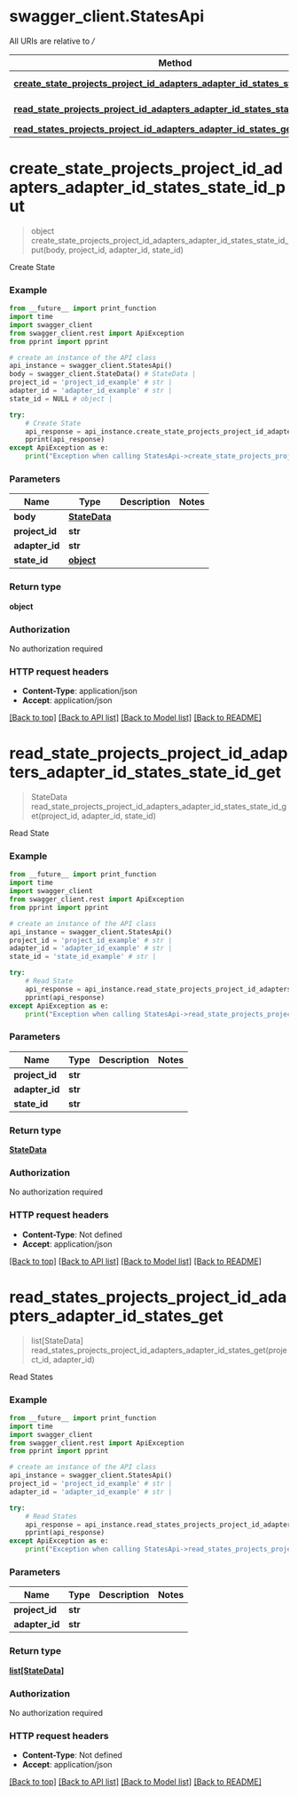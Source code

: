 # swagger_client.StatesApi

All URIs are relative to */*

Method | HTTP request | Description
------------- | ------------- | -------------
[**create_state_projects_project_id_adapters_adapter_id_states_state_id_put**](StatesApi.md#create_state_projects_project_id_adapters_adapter_id_states_state_id_put) | **PUT** /projects/{project_id}/adapters/{adapter_id}/states/{state_id} | Create State
[**read_state_projects_project_id_adapters_adapter_id_states_state_id_get**](StatesApi.md#read_state_projects_project_id_adapters_adapter_id_states_state_id_get) | **GET** /projects/{project_id}/adapters/{adapter_id}/states/{state_id} | Read State
[**read_states_projects_project_id_adapters_adapter_id_states_get**](StatesApi.md#read_states_projects_project_id_adapters_adapter_id_states_get) | **GET** /projects/{project_id}/adapters/{adapter_id}/states | Read States

# **create_state_projects_project_id_adapters_adapter_id_states_state_id_put**
> object create_state_projects_project_id_adapters_adapter_id_states_state_id_put(body, project_id, adapter_id, state_id)

Create State

### Example
```python
from __future__ import print_function
import time
import swagger_client
from swagger_client.rest import ApiException
from pprint import pprint

# create an instance of the API class
api_instance = swagger_client.StatesApi()
body = swagger_client.StateData() # StateData | 
project_id = 'project_id_example' # str | 
adapter_id = 'adapter_id_example' # str | 
state_id = NULL # object | 

try:
    # Create State
    api_response = api_instance.create_state_projects_project_id_adapters_adapter_id_states_state_id_put(body, project_id, adapter_id, state_id)
    pprint(api_response)
except ApiException as e:
    print("Exception when calling StatesApi->create_state_projects_project_id_adapters_adapter_id_states_state_id_put: %s\n" % e)
```

### Parameters

Name | Type | Description  | Notes
------------- | ------------- | ------------- | -------------
 **body** | [**StateData**](StateData.md)|  | 
 **project_id** | **str**|  | 
 **adapter_id** | **str**|  | 
 **state_id** | [**object**](.md)|  | 

### Return type

**object**

### Authorization

No authorization required

### HTTP request headers

 - **Content-Type**: application/json
 - **Accept**: application/json

[[Back to top]](#) [[Back to API list]](../README.md#documentation-for-api-endpoints) [[Back to Model list]](../README.md#documentation-for-models) [[Back to README]](../README.md)

# **read_state_projects_project_id_adapters_adapter_id_states_state_id_get**
> StateData read_state_projects_project_id_adapters_adapter_id_states_state_id_get(project_id, adapter_id, state_id)

Read State

### Example
```python
from __future__ import print_function
import time
import swagger_client
from swagger_client.rest import ApiException
from pprint import pprint

# create an instance of the API class
api_instance = swagger_client.StatesApi()
project_id = 'project_id_example' # str | 
adapter_id = 'adapter_id_example' # str | 
state_id = 'state_id_example' # str | 

try:
    # Read State
    api_response = api_instance.read_state_projects_project_id_adapters_adapter_id_states_state_id_get(project_id, adapter_id, state_id)
    pprint(api_response)
except ApiException as e:
    print("Exception when calling StatesApi->read_state_projects_project_id_adapters_adapter_id_states_state_id_get: %s\n" % e)
```

### Parameters

Name | Type | Description  | Notes
------------- | ------------- | ------------- | -------------
 **project_id** | **str**|  | 
 **adapter_id** | **str**|  | 
 **state_id** | **str**|  | 

### Return type

[**StateData**](StateData.md)

### Authorization

No authorization required

### HTTP request headers

 - **Content-Type**: Not defined
 - **Accept**: application/json

[[Back to top]](#) [[Back to API list]](../README.md#documentation-for-api-endpoints) [[Back to Model list]](../README.md#documentation-for-models) [[Back to README]](../README.md)

# **read_states_projects_project_id_adapters_adapter_id_states_get**
> list[StateData] read_states_projects_project_id_adapters_adapter_id_states_get(project_id, adapter_id)

Read States

### Example
```python
from __future__ import print_function
import time
import swagger_client
from swagger_client.rest import ApiException
from pprint import pprint

# create an instance of the API class
api_instance = swagger_client.StatesApi()
project_id = 'project_id_example' # str | 
adapter_id = 'adapter_id_example' # str | 

try:
    # Read States
    api_response = api_instance.read_states_projects_project_id_adapters_adapter_id_states_get(project_id, adapter_id)
    pprint(api_response)
except ApiException as e:
    print("Exception when calling StatesApi->read_states_projects_project_id_adapters_adapter_id_states_get: %s\n" % e)
```

### Parameters

Name | Type | Description  | Notes
------------- | ------------- | ------------- | -------------
 **project_id** | **str**|  | 
 **adapter_id** | **str**|  | 

### Return type

[**list[StateData]**](StateData.md)

### Authorization

No authorization required

### HTTP request headers

 - **Content-Type**: Not defined
 - **Accept**: application/json

[[Back to top]](#) [[Back to API list]](../README.md#documentation-for-api-endpoints) [[Back to Model list]](../README.md#documentation-for-models) [[Back to README]](../README.md)

